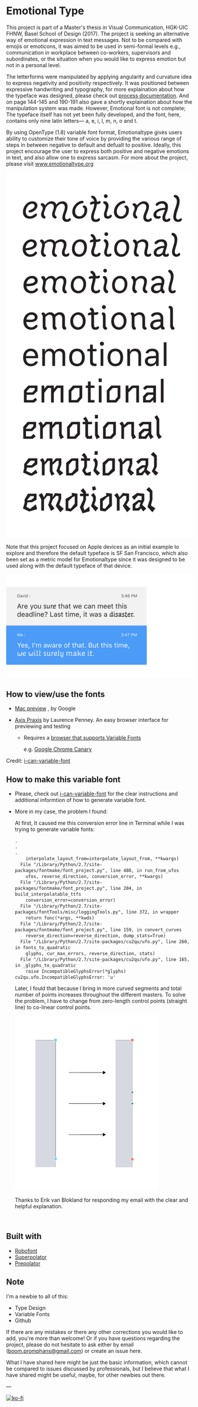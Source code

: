 # Emotional Type #

This project is part of a Master's thesis in Visual Communication, HGK-UIC FHNW, Basel School of Design (2017). The project is seeking an alternative way of emotional expression in text messages. Not to be compared with emojis or emoticons, it was aimed to be used in semi-formal levels e.g., communication in workplace between co-workers, supervisors and subordinates, or the situation when you would like to express emotion but not in a personal level. 



The letterforms were manipulated by applying angularity and curvature idea to express negativity and positivity respectively. It was positioned between expressive handwriting and typography, for more explaination about how the typeface was designed, please check out [process documentation](https://www.dropbox.com/s/juh1nblepx19gpw/emotionaltype_processdocumentation.pdf?dl=0). And on page 144-145 and 190-191 also gave a shortly explaination about how the manipulation system was made. However, Emotional font is not complete; The typeface itself has not yet been fully developed, and the font, here, contains only nine latin letters— a, e, i, l, m, n, o and t.   



By using OpenType (1.8) variable font format, Emotionaltype gives users ability to customize their tone of voice by providing the various range of steps in between negative to default and defualt to positive. Ideally, this project encourage the user to express both positive and negative emotions in text, and also allow one to express sarcasm. For more about the project, please visit www.emotionaltype.org  



![image of all weights](https://github.com/boomwooq/emotionaltype/blob/master/screenshot/all_weights.png)

Note that this project focused on Apple devices as an initial example to explore and therefore the default typeface is SF San Francisco, which also been set as a metric model for Emotionaltype since it was designed to be used along with the default typeface of that device. 

![image of screenshot_2](https://github.com/boomwooq/emotionaltype/blob/master/screenshot/screenshot_2.png)



## How to view/use the fonts ## 

* [Mac preview](https://github.com/googlei18n/fontview/releases) , by Google

* [Axis Praxis](http://www.axis-praxis.org/)  by Laurence Penney. An easy browser interface for previewing and testing 

  * Requires a [browser that supports Variable Fonts](http://www.axis-praxis.org/blog/2017-04-05/17/how-to-get-variable-fonts-working-in-safari-chrome-and-firefox-macos)

    e.g. [Google Chrome Canary](https://www.google.com/chrome/browser/canary.html)

Credit: [i-can-variable-font](https://github.com/scribbletone/i-can-variable-font) 

## How to make this variable font ## 

* Please, check out [i-can-variable-font](https://github.com/scribbletone/i-can-variable-font) for the clear instructions and additional informtion of how to generate variable font. 

* More in my case, the problem I found: 

  At first, It caused me this conversion error line in Terminal while I was trying to generate variable fonts:

  ```terminal
  .
  .
  .
      interpolate_layout_from=interpolate_layout_from, **kwargs)
    File "/Library/Python/2.7/site-packages/fontmake/font_project.py", line 488, in run_from_ufos
      ufos, reverse_direction, conversion_error, **kwargs)
    File "/Library/Python/2.7/site-packages/fontmake/font_project.py", line 204, in build_interpolatable_ttfs
      conversion_error=conversion_error)
    File "/Library/Python/2.7/site-packages/fontTools/misc/loggingTools.py", line 372, in wrapper
      return func(*args, **kwds)
    File "/Library/Python/2.7/site-packages/fontmake/font_project.py", line 159, in convert_curves
      reverse_direction=reverse_direction, dump_stats=True)
    File "/Library/Python/2.7/site-packages/cu2qu/ufo.py", line 260, in fonts_to_quadratic
      glyphs, cur_max_errors, reverse_direction, stats)
    File "/Library/Python/2.7/site-packages/cu2qu/ufo.py", line 165, in _glyphs_to_quadratic
      raise IncompatibleGlyphsError(*glyphs)
  cu2qu.ufo.IncompatibleGlyphsError: 'u'
  ```

  Later, I fould that because I bring in more curved segments and total number of points increases throughout the different masters. To solve the problem, I have to change from zero-length control points (straight line) to co-linear control points.

  ![image of point](https://github.com/boomwooq/emotionaltype/blob/master/screenshot/colinearcontrolpoint-01.png)

  Thanks to Erik van Blokland for responding my email with the clear and helpful explanation. 

  ​

## Built with ##

* [Robofont](http://doc.robofont.com)
* [Superpolator](http://superpolator.com)
* [Prepolator](http://tools.typesupply.com)

## Note ##

I'm a newbie to all of this:

* Type Design
* Variable Fonts
* Github

If there are any mistakes or there any other corrections you would like to add, you're more than welcome! Or if you have questions regarding the project, please do not hesitate to ask either by email (boom.promphans@gmail.com) or create an issue here. 



What I have shared here might be just the basic information, which cannot be compared to issues discussed by professionals, but I believe that what I have shared might be useful, maybe, for other newbies out there. 

— 

[![ko-fi](https://ko-fi.com/img/githubbutton_sm.svg)](https://ko-fi.com/G2G86G52E)
